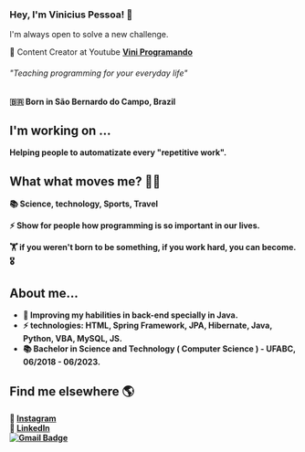 ### Hey, I'm Vinicius Pessoa! 👋

I'm always open to solve a new challenge.

🍿 Content Creator at Youtube <b> [Vini Programando](https://www.youtube.com/channel/UCjxUQX0iuQiw_3M-YHlkZWQ) <br>
###### "Teaching programming for your everyday life"
🇧🇷 Born in São Bernardo do Campo, Brazil <br>

## I'm working on ...

Helping people to automatizate every "repetitive work".

## What what moves me? 👨‍💻

📚 Science, technology, Sports, Travel

⚡ Show for people how programming is so important in our lives. 

🏋 if you weren't born to be something, if you work hard, you can become. 🎖

## About me...

- 🌱 Improving my habilities in back-end specially in Java.
- ⚡ technologies:  HTML, Spring Framework, JPA, Hibernate, Java, Python, VBA, MySQL, JS. 
- 📚 Bachelor in Science and Technology ( Computer Science ) - UFABC, 06/2018 - 06/2023.


## Find me elsewhere 🌎

📸 [Instagram](https://instagram.com/vini9.9) <br>
💼 [LinkedIn](https://www.linkedin.com/in/vinicius-pessoa/) <br>
[![Gmail Badge](https://img.shields.io/badge/-vini.pessoa99@gmail.com-c14438?style=flat-square&logo=Gmail&logoColor=white&link=mailto:vini.pessoa99@gmail.com)](mailto:vini.pessoa99@gmail.com)


